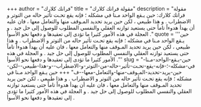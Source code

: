 +++
author = "فرانك كلارك"
title = "مقولة فرانك كلارك"
description = "مقولة فرانك كلارك: حين يـقع الواحد مـنا في مشكله ؛ فإنه يقع تحـت تأثير حاله من التوتر و الاضطراب . و هذا طبيعي ، لكن حين يريد تحديد المـوقف منها والتعامل معها ، فان عليه أن يهدأ هدوءاً تاماً حتى يستعيد توازنه العقلي والنفسي المطلوب للوصول إلى حل جيد . و العجلة في هذه الأمور كثيرا ما تؤدى إلى تعقيدها و دفعها نحو الأسوأ ."
quote = '''حين يـقع الواحد مـنا في مشكله ؛ فإنه يقع تحـت تأثير حاله من التوتر و الاضطراب . و هذا طبيعي ، لكن حين يريد تحديد المـوقف منها والتعامل معها ، فان عليه أن يهدأ هدوءاً تاماً حتى يستعيد توازنه العقلي والنفسي المطلوب للوصول إلى حل جيد . و العجلة في هذه الأمور كثيرا ما تؤدى إلى تعقيدها و دفعها نحو الأسوأ .'''
slug = "حين-يـقع-الواحد-مـنا-في-مشكله-؛-فإنه-يقع-تحـت-تأثير-حاله-من-التوتر-و-الاضطراب--و-هذا-طبيعي--لكن-حين-يريد-تحديد-المـوقف-منها-والتعامل-معها--ف"
+++
حين يـقع الواحد مـنا في مشكله ؛ فإنه يقع تحـت تأثير حاله من التوتر و الاضطراب . و هذا طبيعي ، لكن حين يريد تحديد المـوقف منها والتعامل معها ، فان عليه أن يهدأ هدوءاً تاماً حتى يستعيد توازنه العقلي والنفسي المطلوب للوصول إلى حل جيد . و العجلة في هذه الأمور كثيرا ما تؤدى إلى تعقيدها و دفعها نحو الأسوأ .
